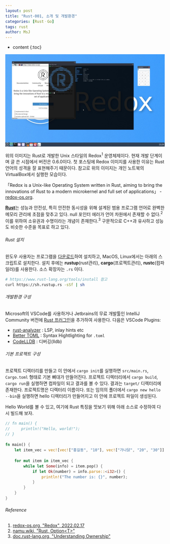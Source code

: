 ```yaml
---
layout: post
title: "Rust-001, 소개 및 개발환경"
categories: [RustㆍGo]
tags: rust
author: MsJ
---
```


* content
{:toc}

![redox](https://raw.githubusercontent.com/DebugJO/rustlang/main/image/redox.jpg)

위의 이미지는 Rust로 개발한 Unix 스타일의 Redox<sup>1</sup> 운영체제이다. 현재 개발 단계이며 글 쓴 시점에서 버전은 0.6.0이다. 첫 포스팅에 Redox 이미지를 사용한 이유는 Rust 언어의 성격을 잘 표현해주기 때문이다. 참고로 위의 이미지는 개인 노트북의 VirtualBox에서 실행한 모습이다.





「Redox is a Unix-like Operating System written in Rust, aiming to bring the innovations of Rust to a modern microkernel and full set of applications」 - [redox-os.org](https://www.redox-os.org/). 

[**Rust**](https://www.rust-lang.org/)는 성능과 안전성, 특히 안전한 동시성을 위해 설계된 범용 프로그램 언어로 완벽한 메모리 관리에 초점을 맞추고 있다. null 포인터 에러가 언어 차원에서 존재할 수 없다.<sup>2</sup> 이를 위하여 소유권과 수명이라는 개념이 존재한다.<sup>3</sup> 구문적으로 C\+\+과 유사하고 성능도 비슷한 수준을 목표로 하고 있다. 

###### Rust 설치

윈도우 사용자는 프로그램을 [다운로드](https://win.rustup.rs/)하여 설치하고, MacOS, Linux에서는 아래의 스크립트로 설치한다. 설치 후에는 **rustup**(rust관리), **cargo**(프로젝트관리), **rustc**(컴파일러)를 사용한다. 소스 확장자는 `.rs` 이다.

```bash
# https://www.rust-lang.org/tools/install 참고
curl https://sh.rustup.rs -sSf | sh
```

###### 개발환경 구성

Microsoft의 VSCode를 사용하거나 Jetbrains의 무료 개발툴인 IntelliJ Community 버전에 [Rust 프러그인](https://plugins.jetbrains.com/plugin/8182-rust)을 추가하여 사용한다. 다음은 VSCode Plugins:

* [rust-analyzer](https://marketplace.visualstudio.com/items?itemName=matklad.rust-analyzer) : LSP, inlay hints etc
* [Better TOML](https://marketplace.visualstudio.com/items?itemName=bungcip.better-toml) : Syntax Hightlighting for `.toml`
* [CodeLLDB](https://marketplace.visualstudio.com/items?itemName=vadimcn.vscode-lldb) : 디버깅(lldb)

###### 기본 프로젝트 구성

프로젝트 디렉터리를 만들고 이 안에서 `cargo init`를 실행하면 `src/main.rs`, `Cargo.toml` 형태로 기본 뼈대가 만들어진다. 프로젝트 디렉터리에서 `cargo build`, `cargo run`을 실행하면 컴파일이 되고 결과를 볼 수 있다. 결과는 `target/` 디렉터리에 존재한다. 프로젝트명은 디렉터리 이름이다. 또는 임의의 폴더에서 `cargo new hello --bin`을 실행하면 hello 디렉터리가 만들어지고 이 안에 프로젝트 파일이 생성된다.

Hello World를 볼 수 있고, 여기에 Rust 특징을 맛보기 위해 아래 소스로 수정하여 다시 빌드해 보자.

```rust
// fn main() {
//     println!("Hello, world!");
// }

fn main() {
    let item_vec = vec![vec!["홍길동", "10"], vec!["가나닭", "20", "30"]];

    for mut item in item_vec {
        while let Some(info) = item.pop() {
            if let Ok(number) = info.parse::<i32>() {
                println!("The number is: {}", number);
            }
        }
    }
}
```

###### Reference
1. [redox-os.org, "Redox", 2022.02.17](https://www.redox-os.org/)
2. [namu.wiki, "Rust, Option\<T\>"](https://namu.wiki/w/Rust)
3. [doc.rust-lang.org, "Understanding Ownership"](https://doc.rust-lang.org/book/ch04-00-understanding-ownership.html)
